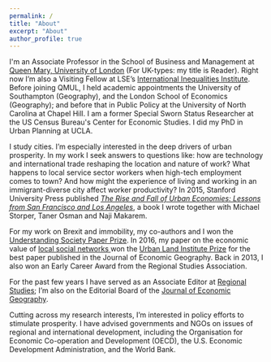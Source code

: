 ```yaml
---
permalink: /
title: "About"
excerpt: "About"
author_profile: true
---
```


I'm an Associate Professor in the School of Business and Management at <a href="https://qmul.ac.uk" target="_blank">Queen Mary, University of London</a> (For UK-types: my title is Reader). Right now I’m also a Visiting Fellow at LSE’s <a href="http://www.lse.ac.uk/International-Inequalities" target="_blank"> International Inequalities Institute</a>. Before joining QMUL, I held academic appointments the University of Southampton (Geography), and the London School of Economics (Geography); and before that in Public Policy at the University of North Carolina at Chapel Hill. I am a former Special Sworn Status Researcher at the US Census Bureau's Center for Economic Studies. I did my PhD in Urban Planning at UCLA. 

I study cities. I’m especially interested in the deep drivers of urban prosperity. In my work I seek answers to questions like: how are technology and international trade reshaping the location and nature of work? What happens to local service sector workers when high-tech employment comes to town? And how might the experience of living and working in an immigrant-diverse city affect worker productivity?  In 2015, Stanford University Press published <i><a href="https://www.sup.org/books/title/?id=22080" target="_blank">The Rise and Fall of Urban Economies: Lessons from San Francisco and Los Angeles</a></i>, a book I wrote together with Michael Storper, Taner Osman and Naji Makarem. 

For my work on Brexit and immobility, my co-authors and I won the <a href="https://www.understandingsociety.ac.uk/2019/07/11/prizes-for-researchers-and-papers-at-understanding-society-conference" target="_blank">Understanding Society Paper Prize</a>. In 2016, my paper on the economic value of <a href="https://doi.org/10.1093/jeg/lbv043" target="_blank">local social networks <a/> won the <a href="https://academic.oup.com/joeg/pages/urban_land_institute_prize" target="_blank">Urban Land Institute Prize</a> for the best paper published in the Journal of Economic Geography. Back in 2013, I also won an Early Career Award from the Regional Studies Association.

For the past few years I have served as an Associate Editor at <a href="https://www.tandfonline.com/toc/cres20/current" target="_blank">Regional Studies</a>; I’m also on the Editorial Board of the <a href="https://academic.oup.com/joeg"  target="_blank">Journal of Economic Geography<a/>.

Cutting across my research interests, I’m interested in policy efforts to stimulate prosperity. I have advised governments and NGOs on issues of regional and international development, including the Organisation for Economic Co-operation and Development (OECD), the U.S. Economic Development Administration, and the World Bank. 




